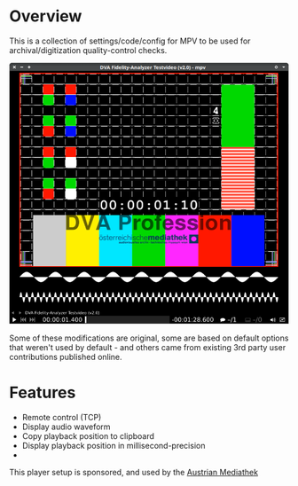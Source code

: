 # Overview

This is a collection of settings/code/config for MPV to be used for archival/digitization quality-control checks.

![example screenshot](screenshots/example1.png)

Some of these modifications are original, some are based on default options that weren't used by default - and others came from existing 3rd party user contributions published online.

# Features

  * Remote control (TCP)
  * Display audio waveform
  * Copy playback position to clipboard
  * Display playback position in millisecond-precision
  * 


This player setup is sponsored, and used by the [Austrian Mediathek](https://www.mediathek.at/)
